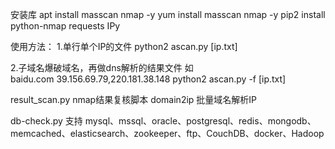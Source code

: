 安装库
apt install masscan nmap -y
yum install masscan nmap -y
pip2 install python-nmap requests IPy

使用方法：
1.单行单个IP的文件
python2  ascan.py  [ip.txt]

2.子域名爆破域名，再做dns解析的结果文件  如  
baidu.com 39.156.69.79,220.181.38.148
python2  ascan.py -f [ip.txt]

result_scan.py   nmap结果复核脚本
domain2ip  批量域名解析IP



db-check.py 支持 mysql、mssql、oracle、postgresql、redis、mongodb、memcached、elasticsearch、zookeeper、ftp、CouchDB、docker、Hadoop

